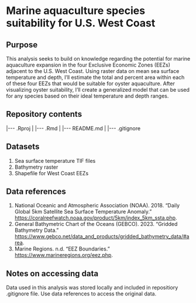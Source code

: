 # Marine aquaculture species suitability for U.S. West Coast
## Purpose
This analysis seeks to build on knowledge regarding the potential for marine aquaculture expansion in the four Exclusive Economic Zones (EEZs) adjacent to the U.S. West Coast. Using raster data on mean sea surface temperature and depth, I’ll estimate the total and percent area within each of these four EEZs that would be suitable for oyster aquaculture. After visualizing oyster suitability, I’ll create a generalized model that can be used for any species based on their ideal temperature and depth ranges.

## Repository contents
|--- .Rproj
|
|--- .Rmd
|
|--- README.md
|
|--- .gitignore

## Datasets
1. Sea surface temperature TIF files
2. Bathymetry raster
3. Shapefile for West Coast EEZs

## Data references
1. National Oceanic and Atmospheric Association (NOAA). 2018. “Daily Global 5km Satellite Sea Surface Temperature Anomaly.” https://coralreefwatch.noaa.gov/product/5km/index_5km_ssta.php.
2. General Bathymetric Chart of the Oceans (GEBCO). 2023. “Gridded Bathymetry Data.” https://www.gebco.net/data_and_products/gridded_bathymetry_data/#area.
3. Marine Regions. n.d. “EEZ Boundaries.” https://www.marineregions.org/eez.php.

## Notes on accessing data
Data used in this analysis was stored locally and included in repositiory .gitignore file. Use data references to access the original data.

